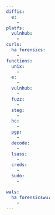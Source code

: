 ```yaml
---
diffis:
  e:
    -
platfs:
  vulnhub:
    -
curls:
  ha forensics:
    -
functions:
  unix:
    -
  e:
    -
  vulnhub:
    -
  fuzz:
    -
  steg:
    -
  hc:
    -
  pgp:
    -
  decode:
    -
  lsass:
    -
  creds:
    -
  sudo:
    -

wals:
  ha forensicswu:
    -
---
```

